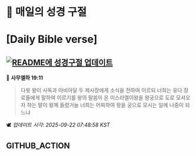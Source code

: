 # 🙏 매일의 성경 구절
# [Daily Bible verse]
## [![README에 성경구절 업데이트](https://github.com/DONGSUKA/first_test/actions/workflows/update-readme-bible.yml/badge.svg)](https://github.com/DONGSUKA/first_test/actions/workflows/update-readme-bible.yml)
<!-- START_BIBLE_VERSE -->
📖 **사무엘하 19:11**
> 다윗 왕이 사독과 아비아달 두 제사장에게 소식을 전하여 이르되 너희는 유다 장로들에게 말하여 이르기를 왕의 말씀이 온 이스라엘이왕을 왕궁으로 도로 모셔오자 하는 말이 왕께 들렸거늘 너희는 어찌하여 왕을 궁으로 모시는 일에 나중이 되느냐

🕊️ _업데이트 시각: 2025-09-22 07:48:58 KST_
  <!-- END_BIBLE_VERSE -->
## GITHUB_ACTION

